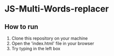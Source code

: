 # JS-Multi-Words-replacer

## How to run
1. Clone this repository on your machine
2. Open the 'index.html' file in your browser
3. Try typing in the left box